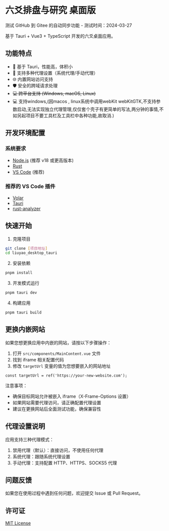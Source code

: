 <!--
 * @Author: mwlt_sanodia mwlt@163.com
 * @Date: 2025-06-25 18:05:32
 * @LastEditors: mwlt_sanodia mwlt@163.com
 * @LastEditTime: 2025-07-02 06:39:23
 * @FilePath: \liuyao_desktop_tauri\README.md
 * @Description: 这是默认设置,请设置`customMade`, 打开koroFileHeader查看配置 进行设置: https://github.com/OBKoro1/koro1FileHeader/wiki/%E9%85%8D%E7%BD%AE
-->
# 六爻排盘与研究  桌面版

测试 GitHub 到 Gitee 的自动同步功能 - 测试时间：2024-03-27

基于 Tauri + Vue3 + TypeScript 开发的六爻桌面应用。

## 功能特点

- 🚀 基于 Tauri，性能高，体积小
- 🔄 支持多种代理设置（系统代理/手动代理）
- 🌐 内置网站访问支持
- 🛡️ 安全的跨域请求处理
- ~~💻 跨平台支持 (Windows, macOS, Linux)~~
- 💻 支持windows,(因macos , linux系统中调用webKit webKitGTK,不支持参数启动,无法实现独立代理管理,仅仅套个壳子有更简单的写法,两分钟的事情,不如另起项目不要工具栏及工具栏中各种功能,故取消.)

## 开发环境配置

### 系统要求

- [Node.js](https://nodejs.org/) (推荐 v18 或更高版本)
- [Rust](https://www.rust-lang.org/)
- [VS Code](https://code.visualstudio.com/) (推荐)

### 推荐的 VS Code 插件

- [Volar](https://marketplace.visualstudio.com/items?itemName=Vue.volar)
- [Tauri](https://marketplace.visualstudio.com/items?itemName=tauri-apps.tauri-vscode)
- [rust-analyzer](https://marketplace.visualstudio.com/items?itemName=rust-lang.rust-analyzer)

## 快速开始

1. 克隆项目
```bash
git clone [项目地址]
cd liuyao_desktop_tauri
```

2. 安装依赖
```bash
pnpm install
```

3. 开发模式运行
```bash
pnpm tauri dev
```

4. 构建应用
```bash
pnpm tauri build
```

## 更换内嵌网站

如果您想更换应用中内嵌的网站，请按以下步骤操作：

1. 打开 `src/components/MainContent.vue` 文件
2. 找到 iframe 相关配置代码
3. 修改 `targetUrl` 变量的值为您想要嵌入的网站地址
```vue
const targetUrl = ref('https://your-new-website.com');
```

注意事项：
- 确保目标网站允许被嵌入 iframe（X-Frame-Options 设置）
- 如果网站需要代理访问，请正确配置代理设置
- 建议在更换网站后全面测试功能，确保兼容性

## 代理设置说明

应用支持三种代理模式：

1. 禁用代理（默认）：直接访问，不使用任何代理
2. 系统代理：跟随系统代理设置
3. 手动代理：支持配置 HTTP、HTTPS、SOCKS5 代理

## 问题反馈

如果您在使用过程中遇到任何问题，欢迎提交 Issue 或 Pull Request。

## 许可证

[MIT License](LICENSE)
